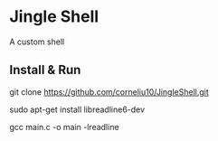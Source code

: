 # Jingle Shell
A custom shell

## Install & Run

git clone https://github.com/corneliu10/JingleShell.git

sudo apt-get install libreadline6-dev

gcc main.c -o main -lreadline

